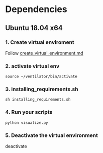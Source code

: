 # Dependencies

## Ubuntu 18.04 x64

### 1. Create virtual enviroment
Follow [create_virtual_environment.md](create_virtual_environment.md)

### 2. activate virtual env
```
source ~/ventilator/bin/activate
```

### 3. installing_requirements.sh
```
sh installing_requirements.sh
```

### 4. Run your scripts
```
python visualize.py
```

### 5. Deactivate the virtual environment
deactivate
